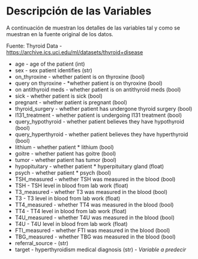 # Descripción de las Variables

A continuación de muestran los detalles de las variables tal y como se muestran en la fuente original de los datos.

Fuente: Thyroid Data - <https://archive.ics.uci.edu/ml/datasets/thyroid+disease>

* age - age of the patient (int)
* sex - sex patient identifies (str)
* on_thyroxine - whether patient is on thyroxine (bool)
* query on thyroxine - *whether patient is on thyroxine (bool)
* on antithyroid meds - whether patient is on antithyroid meds (bool)
* sick - whether patient is sick (bool)
* pregnant - whether patient is pregnant (bool)
* thyroid_surgery - whether patient has undergone thyroid surgery (bool)
* I131_treatment - whether patient is undergoing I131 treatment (bool)
* query_hypothyroid - whether patient believes they have hypothyroid (bool)
* query_hyperthyroid - whether patient believes they have hyperthyroid (bool)
* lithium - whether patient * lithium (bool)
* goitre - whether patient has goitre (bool)
* tumor - whether patient has tumor (bool)
* hypopituitary - whether patient * hyperpituitary gland (float)
* psych - whether patient * psych (bool)
* TSH_measured - whether TSH was measured in the blood (bool)
* TSH - TSH level in blood from lab work (float)
* T3_measured - whether T3 was measured in the blood (bool)
* T3 - T3 level in blood from lab work (float)
* TT4_measured - whether TT4 was measured in the blood (bool)
* TT4 - TT4 level in blood from lab work (float)
* T4U_measured - whether T4U was measured in the blood (bool)
* T4U - T4U level in blood from lab work (float)
* FTI_measured - whether FTI was measured in the blood (bool)
* TBG_measured - whether TBG was measured in the blood (bool)
* referral_source - (str)
* target - hyperthyroidism medical diagnosis (str) - _Variable a predecir_